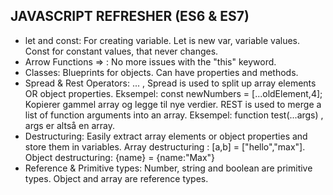 ## JAVASCRIPT REFRESHER (ES6 & ES7)

- let and const: For creating variable. Let is new var, variable values. Const for constant values, that never changes.
- Arrow Functions => : No more issues with the "this" keyword.
- Classes: Blueprints for objects. Can have properties and methods.
- Spread & Rest Operators: ... ,
  Spread is used to split up array elements OR object properties. Eksempel: const newNumbers = [...oldElement,4]; Kopierer gammel array og legge til nye verdier.
  REST is used to merge a list of function arguments into an array. Eksempel: function test(...args) , args er altså en array.
- Destructuring: Easily extract array elements or object properties and store them in variables.
  Array destructuring : [a,b] = ["hello","max"].
  Object destructuring: {name} = {name:"Max"}
- Reference & Primitive types: Number, string and boolean are primitive types. Object and array are reference types.

